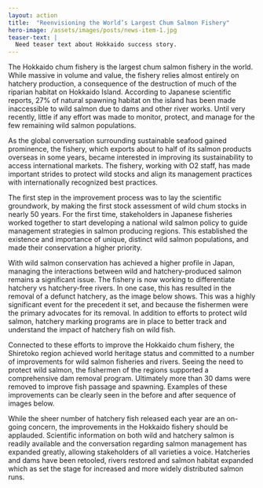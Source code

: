 ```yaml
---
layout: action
title:  "Reenvisioning the World’s Largest Chum Salmon Fishery"
hero-image: /assets/images/posts/news-item-1.jpg
teaser-text: |
  Need teaser text about Hokkaido success story.
---
```

The Hokkaido chum fishery is the largest chum salmon fishery in the world. While massive in volume and value, the fishery relies almost entirely on hatchery production, a consequence of the destruction of much of the riparian habitat on Hokkaido Island. According to Japanese scientific reports, 27% of  natural spawning habitat on the island has been made inaccessible to wild salmon due to dams and other river works. Until very recently, little if any effort was made to monitor, protect, and manage for the few remaining wild salmon populations.

As the global conversation surrounding sustainable seafood gained prominence, the fishery, which exports about to half of its salmon products overseas in some years, became interested in improving its sustainability to access international markets. The fishery, working with O2 staff, has made important strides to protect wild stocks and align its management practices with internationally recognized best practices. 

The first step in the improvement process was to lay the scientific groundwork, by making the first stock assessment of wild chum stocks in nearly 50 years.  For the first time, stakeholders in Japanese fisheries worked together to start developing a national wild salmon policy to guide management strategies in salmon producing regions. This established the existence and importance of unique, distinct wild salmon populations, and made their conservation a higher priority. 

With wild salmon conservation has achieved a higher profile in Japan, managing the interactions between wild and hatchery-produced salmon remains a significant issue. The fishery is now working to differentiate hatchery vs hatchery-free rivers. In one case, this has resulted in the removal of a defunct hatchery, as the image below shows. This was a highly significant event for the precedent it set, and because the fishermen were the primary advocates for its removal. In addition to efforts to protect wild salmon, hatchery marking programs are in place to better track and understand the impact of hatchery fish on wild fish.

Connected to these efforts to improve the Hokkaido chum fishery, the Shiretoko region achieved world heritage status and committed to a number of improvements for wild salmon fisheries and rivers. Seeing the need to protect wild salmon, the fishermen of the regions supported a comprehensive dam removal program. Ultimately more than 30 dams were removed to improve fish passage and spawning. Examples of these improvements can be clearly seen in the before and after sequence of images below. 

While the sheer number of hatchery fish released each year are an on-going concern, the improvements in the Hokkaido fishery should be applauded. Scientific information on both wild and hatchery salmon is readily available and the conversation regarding salmon management has expanded greatly, allowing stakeholders of all varieties a voice. Hatcheries and dams have been retooled, rivers restored and salmon habitat expanded which as set the stage for increased and more widely distributed salmon runs. 
